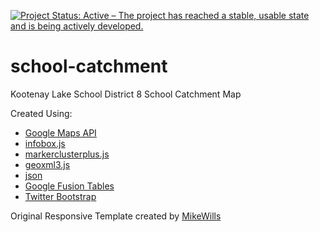 [![Project Status: Active – The project has reached a stable, usable state and is being actively developed.](http://www.repostatus.org/badges/latest/active.svg)](http://www.repostatus.org/#active)

# school-catchment

Kootenay Lake School District 8 School Catchment Map

Created Using:
* [Google Maps API](https://developers.google.com/maps/documentation/javascript/)
* [infobox.js](https://github.com/googlemaps/v3-utility-library/tree/master/infobox)
* [markerclusterplus.js](https://github.com/googlemaps/v3-utility-library/tree/master/markerclustererplus)
* [geoxml3.js](https://github.com/geocodezip/geoxml3)
* [json](http://www.json.org)
* [Google Fusion Tables](https://support.google.com/fusiontables/answer/2571232)
* [Twitter Bootstrap](http://getbootstrap.com)

Original Responsive Template created by [MikeWills](https://github.com/MikeWills/GoogleMapsTemplate)
